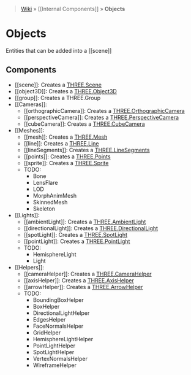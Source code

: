 > [Wiki](Home) » [[Internal Components]] » **Objects**

# Objects

Entities that can be added into a [[scene]]

## Components

* [[scene]]: Creates a [THREE.Scene](http://threejs.org/docs/#Reference/Scenes/Scene)
* [[object3D]]: Creates a [THREE.Object3D](http://threejs.org/docs/#Reference/Core/Object3D)
* [[group]]: Creates a THREE.Group
* [[Cameras]]:
  * [[orthographicCamera]]: Creates a [THREE.OrthographicCamera](http://threejs.org/docs/#Reference/Cameras/OrthographicCamera)
  * [[perspectiveCamera]]: Creates a [THREE.PerspectiveCamera](http://threejs.org/docs/#Reference/Cameras/PerspectiveCamera)
  * [[cubeCamera]]: Creates a [THREE.CubeCamera](http://threejs.org/docs/#Reference/Cameras/CubeCamera)
* [[Meshes]]:
  * [[mesh]]: Creates a [THREE.Mesh](http://threejs.org/docs/#Reference/Objects/Mesh)
  * [[line]]: Creates a [THREE.Line](http://threejs.org/docs/#Reference/Objects/Line)
  * [[lineSegments]]: Creates a [THREE.LineSegments](http://threejs.org/docs/#Reference/Objects/LineSegments)
  * [[points]]: Creates a [THREE.Points](http://threejs.org/docs/#Reference/Objects/Points)
  * [[sprite]]: Creates a [THREE.Sprite](http://threejs.org/docs/#Reference/Objects/Sprite)
  * TODO:
    * Bone
    * LensFlare
    * LOD
    * MorphAnimMesh
    * SkinnedMesh
    * Skeleton
* [[Lights]]:
  * [[ambientLight]]: Creates a [THREE.AmbientLight](http://threejs.org/docs/#Reference/Lights/AmbientLight)
  * [[directionalLight]]: Creates a [THREE.DirectionalLight](http://threejs.org/docs/#Reference/Lights/DirectionalLight)
  * [[spotLight]]: Creates a [THREE.SpotLight](http://threejs.org/docs/#Reference/Lights/SpotLight)
  * [[pointLight]]: Creates a [THREE.PointLight](http://threejs.org/docs/#Reference/Lights/PointLight)
  * TODO:
    * HemisphereLight
    * Light
* [[Helpers]]:
  * [[cameraHelper]]: Creates a [THREE.CameraHelper](http://threejs.org/docs/#Reference/Extras.Helpers/CameraHelper)
  * [[axisHelper]]: Creates a [THREE.AxisHelper](http://threejs.org/docs/#Reference/Extras.Helpers/AxisHelper)
  * [[arrowHelper]]: Creates a [THREE.ArrowHelper](http://threejs.org/docs/#Reference/Extras.Helpers/ArrowHelper)
  * TODO:
    * BoundingBoxHelper
    * BoxHelper
    * DirectionalLightHelper
    * EdgesHelper
    * FaceNormalsHelper
    * GridHelper
    * HemisphereLightHelper
    * PointLightHelper
    * SpotLightHelper
    * VertexNormalsHelper
    * WireframeHelper
